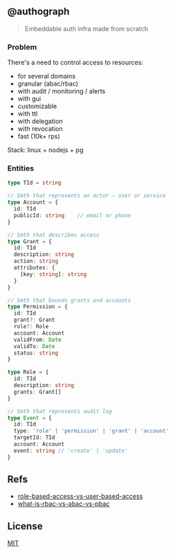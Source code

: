 ## @authograph
> Embeddable auth infra made from scratch

### Problem
There's a need to control access to resources:
* for several domains
* granular (abac/rbac)
* with audit / monitoring / alerts
* with gui
* customizable
* with ttl
* with delegation
* with revocation
* fast (10k+ rps)

Stack: linux + nodejs + pg

### Entities

```ts
type TId = string

// Smth that represents an actor — user or service
type Account = {
  id: TId
  publicId: string    // email or phone
}

// Smth that describes access
type Grant = {
  id: TId
  description: string
  action: string
  attributes: {
    [key: string]: string
  }
}

// Smth that bounds grants and accounts
type Permission = {
  id: TId
  grant?: Grant
  role?: Role
  account: Account
  validFrom: Date
  validTo: Date
  status: string
}

type Role = {
  id: TId
  description: string
  grants: Grant[]
}

// Smth that represents audit log
type Event = {
  id: TId
  type: 'role' | 'permission' | 'grant' | 'account'
  targetId: TId
  account: Account
  event: string // 'create' | 'update'
}
```

## Refs
* [role-based-access-vs-user-based-access](https://technologyadvice.com/blog/information-technology/role-based-access-vs-user-based-access/)
* [what-is-rbac-vs-abac-vs-pbac](https://www.styra.com/blog/what-is-rbac-vs-abac-vs-pbac/)

## License
[MIT](./LICENSE)
